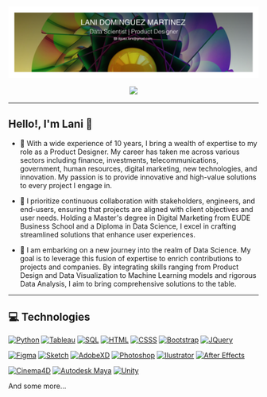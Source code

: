 <div id="header" align="center">
  <img decoding="async" src="https://github.com/Lani-Dom/Lani-Dom/blob/main/Banner_Lani_Dominguez.png" width="800"/>

  [![](https://img.shields.io/badge/LinkedIn-0077B5?style=for-the-badge&logo=linkedin&logoColor=white)](https://www.linkedin.com/in/lani-dominguez/)
</div>


---

## Hello!, I'm Lani 👋

- 🔭 With a wide experience of 10 years, I bring a wealth of expertise to my role as a Product Designer. My career has taken me across various sectors including finance, investments, telecommunications, government, human resources, digital marketing, new technologies, and innovation. My passion is to provide innovative and high-value solutions to every project I engage in.

- 🏅 I prioritize continuous collaboration with stakeholders, engineers, and end-users, ensuring that projects are aligned with client objectives and user needs. Holding a Master's degree in Digital Marketing from EUDE Business School and a Diploma in Data Science, I excel in crafting streamlined solutions that enhance user experiences.

- 🌱 I am embarking on a new journey into the realm of Data Science. My goal is to leverage this fusion of expertise to enrich contributions to projects and companies. By integrating skills ranging from Product Design and Data Visualization to Machine Learning models and rigorous Data Analysis, I aim to bring comprehensive solutions to the table. 


<!--
**Lani-Dom/Lani-Dom** is a ✨ _special_ ✨ repository because its `README.md` (this file) appears on your GitHub profile.

Here are some ideas to get you started:

- 🔭 I’m currently working on ...
- 🌱 I’m currently learning ...
- 👯 I’m looking to collaborate on ...
- 🤔 I’m looking for help with ...
- 💬 Ask me about ...
- 📫 How to reach me: ...
- 😄 Pronouns: ...
- ⚡ Fun fact: ...
-->

---



## 💻 Technologies
[![Python](https://img.shields.io/badge/python-3776AB?style=for-the-badge&logo=python&logoColor=fff)]()
[![Tableau](https://img.shields.io/badge/tableau-E97627?style=for-the-badge&logo=tableau&logoColor=fff)]()
[![SQL](https://img.shields.io/badge/mysql-4479A1?style=for-the-badge&logo=mysql&logoColor=fff)]()
[![HTML](https://img.shields.io/badge/html5-E34F26?style=for-the-badge&logo=html5&logoColor=fff)]()
[![CSSS](https://img.shields.io/badge/css3-1572B6?style=for-the-badge&logo=css3&logoColor=fff)]()
[![Bootstrap](https://img.shields.io/badge/bootstrap-7952B3?style=for-the-badge&logo=bootstrap&logoColor=fff)]()
[![JQuery](https://img.shields.io/badge/jquery-0769AD?style=for-the-badge&logo=jquery&logoColor=fff)]()

 
[![Figma](https://img.shields.io/badge/Figma-F24E1E?style=for-the-badge&logo=figma&logoColor=white)]()
[![Sketch](https://img.shields.io/badge/sketch-F7B500?style=for-the-badge&logo=sketch&logoColor=white)]()
[![AdobeXD](https://img.shields.io/badge/adobexd-FF61F6?style=for-the-badge&logo=adobexd&logoColor=white)]()
[![Photoshop](https://img.shields.io/badge/Adobe%20Photoshop-31A8FF?style=for-the-badge&logo=Adobe%20Photoshop&logoColor=black)]()
[![Ilustrator](https://img.shields.io/badge/Adobe%20Illustrator-FF9A00?style=for-the-badge&logo=adobe%20illustrator&logoColor=white)]()
[![After Effects](https://img.shields.io/badge/Adobe%20after%20affects-CF96FD?style=for-the-badge&logo=Adobe%20after%20effects&logoColor=393665)]()

[![Cinema4D](https://img.shields.io/badge/cinema4d-011A6A?style=for-the-badge&logo=cinema4d&logoColor=white)]()
[![Autodesk Maya](https://img.shields.io/badge/autodeskmaya-37A5CC?style=for-the-badge&logo=autodeskmaya&logoColor=white)]()
[![Unity](https://img.shields.io/badge/unity-000?style=for-the-badge&logo=unity&logoColor=white)]()




And some more...
